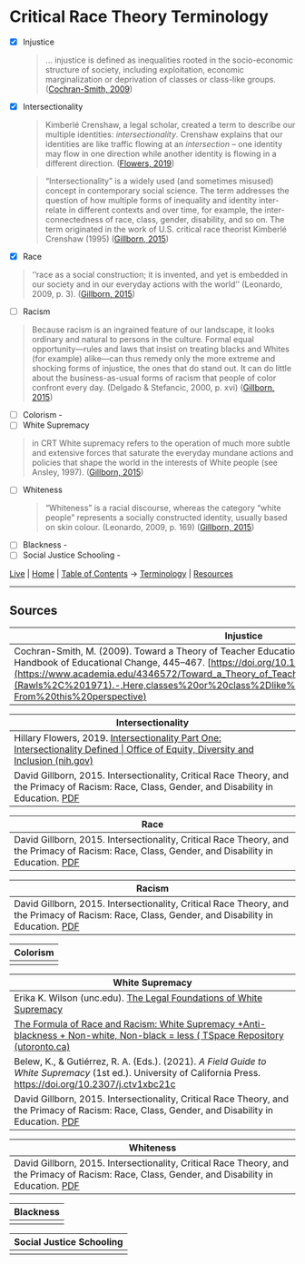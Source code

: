 # Critical Race Theory Terminology

* [x] Injustice
  > ... injustice is defined as inequalities rooted in the socio-economic structure of society, including exploitation, economic marginalization or deprivation of classes or class-like groups. ([Cochran-Smith, 2009](https://independent.academia.edu/marilyncochransmith?swp=rr-ac-4346572))
* [x] Intersectionality
  > Kimberlé Crenshaw, a legal scholar, created a term to describe our multiple identities: _intersectionality_. Crenshaw explains that our identities are like traffic flowing at an _intersection_ – one identity may flow in one direction while another identity is flowing in a different direction. ([Flowers, 2019](https://www.edi.nih.gov/blog/communities/intersectionality-part-one-intersectionality-defined)) 

  > “Intersectionality” is a widely used (and sometimes misused) concept in contemporary social science. The term addresses the question of how multiple forms of inequality and identity inter-relate in different contexts and over time, for example, the inter-connectedness of race, class, gender, disability, and so on. The term originated in the work of U.S. critical race theorist Kimberlé Crenshaw (1995) ([Gillborn, 2015](https://journals.sagepub.com/doi/pdf/10.1177/1077800414557827))
* [x] Race
> ‘‘race as a social construction; it is invented, and yet is embedded in our society and in our everyday actions with the world’’ (Leonardo, 2009, p. 3). ([Gillborn, 2015](https://journals.sagepub.com/doi/pdf/10.1177/1077800414557827))
* [ ] Racism
> Because racism is an ingrained feature of our landscape, it looks ordinary and natural to persons in the culture. Formal equal opportunity—rules and laws that insist on treating blacks and Whites (for example) alike—can thus remedy only the more extreme and shocking forms of injustice, the ones that do stand out. It can do little about the business-as-usual forms of racism that people of color confront every day. (Delgado & Stefancic, 2000, p. xvi) ([Gillborn, 2015](https://journals.sagepub.com/doi/pdf/10.1177/1077800414557827)) 
* [ ] Colorism - 
* [ ] White Supremacy
 > in CRT White supremacy refers to the operation of much more subtle and extensive forces that saturate the everyday mundane actions and policies that shape the world in the interests of White people (see Ansley, 1997). ([Gillborn, 2015](https://journals.sagepub.com/doi/pdf/10.1177/1077800414557827)) 
* [ ] Whiteness
  > “Whiteness” is a racial discourse, whereas the category “white people” represents a socially constructed identity, usually based on skin colour. (Leonardo, 2009, p. 169) ([Gillborn, 2015](https://journals.sagepub.com/doi/pdf/10.1177/1077800414557827)) 
* [ ] Blackness - 
* [ ] Social Justice Schooling -

[Live](https://sharpninja.github.io/CRT-Research/) | [Home](.) | [Table of Contents](Table%20of%20Contents) -> [Terminology](CRT%20Terminology) | [Resources](Resources)

---

## Sources

| Injustice |
|---|
| Cochran-Smith, M. (2009). Toward a Theory of Teacher Education for Social Justice. Second International Handbook of Educational Change, 445–467.  [https://doi.org/10.1007/978-90-481-2660-6_27](https://www.academia.edu/4346572/Toward_a_Theory_of_Teacher_Education_for_Social_Justice#:~:text=(Rawls%2C%201971).-,Here,classes%20or%20class%2Dlike%20groups%20(Fraser%2C%202003).,-From%20this%20perspective) |

| Intersectionality |
|---|
| Hillary Flowers, 2019. [Intersectionality Part One: Intersectionality Defined \| Office of Equity, Diversity and Inclusion (nih.gov)](https://www.edi.nih.gov/blog/communities/intersectionality-part-one-intersectionality-defined)  |
| David Gillborn, 2015. Intersectionality, Critical Race Theory, and the Primacy of Racism: Race, Class, Gender, and Disability in Education. [PDF](https://journals.sagepub.com/doi/pdf/10.1177/1077800414557827)|

| Race |
|---|
| David Gillborn, 2015. Intersectionality, Critical Race Theory, and the Primacy of Racism: Race, Class, Gender, and Disability in Education. [PDF](https://journals.sagepub.com/doi/pdf/10.1177/1077800414557827)|

| Racism |
|---|
| David Gillborn, 2015. Intersectionality, Critical Race Theory, and the Primacy of Racism: Race, Class, Gender, and Disability in Education. [PDF](https://journals.sagepub.com/doi/pdf/10.1177/1077800414557827)|

| Colorism |
|---|
| |

| White Supremacy |
|---|
| Erika K. Wilson (unc.edu). [The Legal Foundations of White Supremacy](https://scholarship.law.unc.edu/faculty_publications/508/)|
|[The Formula of Race and Racism: White Supremacy +Anti-blackness + Non-white, Non-black = less ( TSpace Repository (utoronto.ca)](https://tspace.library.utoronto.ca/handle/1807/108295)|
|Belew, K., & Gutiérrez, R. A. (Eds.). (2021). _A Field Guide to White Supremacy_ (1st ed.). University of California Press. https://doi.org/10.2307/j.ctv1xbc21c|
| David Gillborn, 2015. Intersectionality, Critical Race Theory, and the Primacy of Racism: Race, Class, Gender, and Disability in Education. [PDF](https://journals.sagepub.com/doi/pdf/10.1177/1077800414557827)|

| Whiteness |
|---|
| David Gillborn, 2015. Intersectionality, Critical Race Theory, and the Primacy of Racism: Race, Class, Gender, and Disability in Education. [PDF](https://journals.sagepub.com/doi/pdf/10.1177/1077800414557827) |

| Blackness |
|---|
| |

| Social Justice Schooling |
|---|
| |
